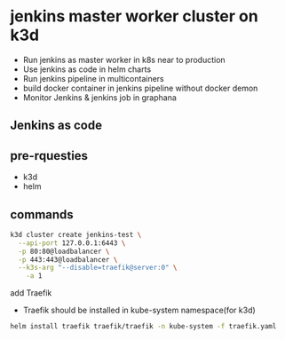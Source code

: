 # jenkins master worker cluster on k3d


* Run jenkins as master worker in k8s near to production
* Use jenkins as code in helm charts
* Run jenkins pipeline in multicontainers
* build docker container in jenkins pipeline without docker demon
* Monitor Jenkins & jenkins job in graphana


## Jenkins as code



## pre-rquesties
* k3d
* helm

## commands

```bash
k3d cluster create jenkins-test \
  --api-port 127.0.0.1:6443 \
  -p 80:80@loadbalancer \
  -p 443:443@loadbalancer \
  --k3s-arg "--disable=traefik@server:0" \
	-a 1
```


add Traefik

* Traefik should be installed in kube-system namespace(for k3d)
```bash
helm install traefik traefik/traefik -n kube-system -f traefik.yaml
```